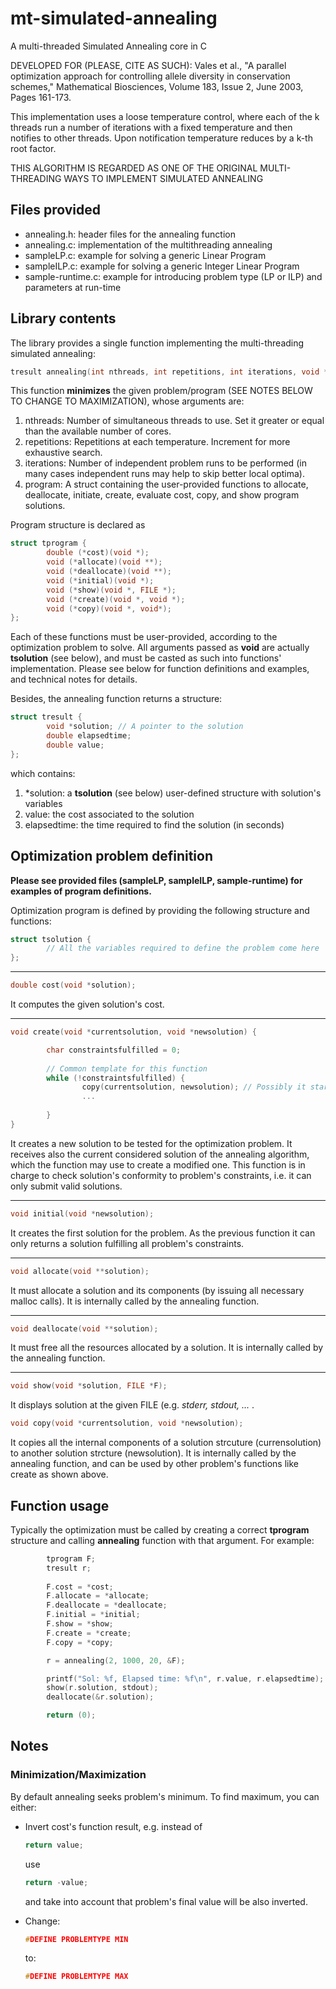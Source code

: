 # mt-simulated-annealing
A multi-threaded Simulated Annealing core in C

DEVELOPED FOR (PLEASE, CITE AS SUCH):
Vales et al., "A parallel optimization approach for controlling allele diversity in conservation schemes,"
Mathematical Biosciences, Volume 183, Issue 2, June 2003, Pages 161-173.

This implementation uses a loose temperature control, where each of the k threads run a number of iterations
with a fixed temperature and then notifies to other threads. Upon notification temperature reduces by 
a k-th root factor.

THIS ALGORITHM IS REGARDED AS ONE OF THE ORIGINAL MULTI-THREADING WAYS TO IMPLEMENT SIMULATED ANNEALING


<h2>Files provided</h2>

<ul>
<li> annealing.h: header files for the annealing function
<li> annealing.c: implementation of the multithreading annealing
<li> sampleLP.c: example for solving a generic Linear Program
<li> sampleILP.c: example for solving a generic Integer Linear Program
<li> sample-runtime.c: example for introducing problem type (LP or ILP) and parameters at run-time
</ul>

<h2>Library contents</h2>

The library provides a single function implementing the multi-threading simulated annealing:<br>

```c
tresult annealing(int nthreads, int repetitions, int iterations, void *program);
```

This function <b>minimizes</b> the given problem/program (SEE NOTES BELOW TO CHANGE TO MAXIMIZATION), whose arguments are:

<ol>
<li> nthreads: Number of simultaneous threads to use. Set it greater or equal than the available number of cores.
<li> repetitions: Repetitions at each temperature. Increment for more exhaustive search. 
<li> iterations: Number of independent problem runs to be performed (in many cases independent runs may help to skip better local optima). 
<li> program: A struct containing the user-provided functions to allocate, deallocate, initiate, create, evaluate cost, copy, and show program solutions.
</ol>

Program structure is declared as 

```c
struct tprogram {
        double (*cost)(void *);
        void (*allocate)(void **);
        void (*deallocate)(void **);
        void (*initial)(void *);
        void (*show)(void *, FILE *);
        void (*create)(void *, void *);
        void (*copy)(void *, void*);
};
```

Each of these functions must be user-provided, according to the optimization problem to solve. All arguments passed as <b>void</b> are actually <b>tsolution</b> (see below), and must be casted as such into functions' implementation. Please see below for function definitions and examples, and technical notes for details. 

Besides, the annealing function returns a structure:

```c
struct tresult {
        void *solution; // A pointer to the solution
        double elapsedtime;
        double value;
};
```

which contains: 

<ol>
<li> *solution: a <b>tsolution</b> (see below) user-defined structure with solution's variables   
<li> value: the cost associated to the solution
<li> elapsedtime: the time required to find the solution (in seconds)
</ol>

<h2>Optimization problem definition</h2>

<b>Please see provided files (sampleLP, sampleILP, sample-runtime) for examples of program definitions.</b>

Optimization program is defined by providing the following structure and functions:

```c
struct tsolution {
        // All the variables required to define the problem come here
};
```
<hr>

```c
double cost(void *solution); 
```

It computes the given solution's cost.

<hr>

```c
void create(void *currentsolution, void *newsolution) {

        char constraintsfulfilled = 0;
        
        // Common template for this function
        while (!constraintsfulfilled) {
                copy(currentsolution, newsolution); // Possibly it starts by creating a copy of the current solution
                ...
                
        }
}
```
It creates a new solution to be tested for the optimization problem. It receives also the current considered solution of the annealing algorithm, which the function may use to create a modified one. This function is in charge to check solution's conformity to problem's constraints, i.e. it can only submit valid solutions.
<hr>

```c
void initial(void *newsolution);
```

It creates the first solution for the problem. As the previous function it can only returns a solution fulfilling all problem's constraints. 
<hr>

```c
void allocate(void **solution);
```
It must allocate a solution and its components (by issuing all necessary malloc calls). It is internally called by the annealing function. 
<hr>

```c
void deallocate(void **solution);
```
It must free all the resources allocated by a solution. It is internally called by the annealing function. 
<hr>


```c
void show(void *solution, FILE *F);
```
It displays solution at the given FILE (e.g. <i> stderr, stdout, ... </i>. 

```c
void copy(void *currentsolution, void *newsolution);
```
It copies all the internal components of a solution strcuture (currensolution) to another solution strcture (newsolution). It is internally called by the annealing function, and can be used by other problem's functions like create as shown above.

<h2>Function usage</h2>

Typically the optimization must be called by creating a correct <b>tprogram</b> structure and calling <b>annealing</b> function with that argument. For example: 

```c
        tprogram F;
        tresult r;
                
        F.cost = *cost;
        F.allocate = *allocate;
        F.deallocate = *deallocate;
        F.initial = *initial;
        F.show = *show;
        F.create = *create;
        F.copy = *copy;

        r = annealing(2, 1000, 20, &F);

        printf("Sol: %f, Elapsed time: %f\n", r.value, r.elapsedtime);
        show(r.solution, stdout);
        deallocate(&r.solution);

        return (0);
```


<h2>Notes</h2>

<h3> Minimization/Maximization </h3>

By default annealing seeks problem's minimum. To find maximum, you can either:

<ul>
<li> Invert cost's function result, e.g. instead of 

```c
return value;
```

use

```c
return -value;
```

and take into account that problem's final value will be also inverted. 

<li> Change:

```c
#DEFINE PROBLEMTYPE MIN
```

to:

```c
#DEFINE PROBLEMTYPE MAX
```
</ul>


